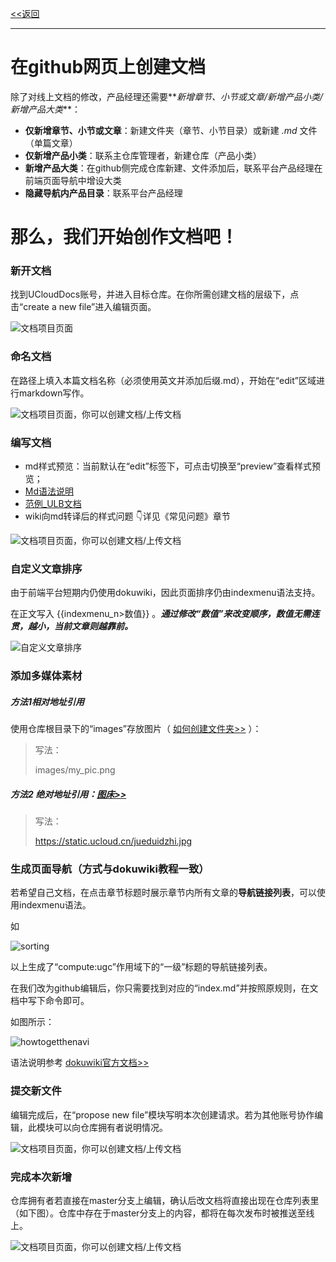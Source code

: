 [<<返回](https://leaishere.github.io/docs_new/_New/_New/)

------

# 在github网页上创建文档

除了对线上文档的修改，产品经理还需要**_新增章节、小节或文章/新增产品小类/新增产品大类_**：

* **仅新增章节、小节或文章**：新建文件夹（章节、小节目录）或新建 _.md_ 文件（单篇文章）
* **仅新增产品小类**：联系主仓库管理者，新建仓库（产品小类）
* **新增产品大类**：在github侧完成仓库新建、文件添加后，联系平台产品经理在前端页面导航中增设大类
* **隐藏导航内产品目录**：联系平台产品经理  



# 那么，我们开始创作文档吧！

### 新开文档

找到UCloudDocs账号，并进入目标仓库。在你所需创建文档的层级下，点击“create a new file”进入编辑页面。

![文档项目页面](images/1.png)





### 命名文档

在路径上填入本篇文档名称（必须使用英文并添加后缀.md），开始在“edit”区域进行markdown写作。

![文档项目页面，你可以创建文档/上传文档](images/edit.png)





### 编写文档

* md样式预览：当前默认在“edit”标签下，可点击切换至“preview”查看样式预览；
* [Md语法说明](https://www.jianshu.com/p/40ba812dd973)
* [范例_ULB文档](https://github.com/UCloudDocs/UCloud-document/tree/master/network/ulb)
* wiki向md转译后的样式问题 👇详见《常见问题》章节

![文档项目页面，你可以创建文档/上传文档](images/howtopreview.gif)



### 自定义文章排序

由于前端平台短期内仍使用dokuwiki，因此页面排序仍由indexmenu语法支持。

在正文写入 {{indexmenu_n>数值}} 。**_通过修改“数值”来改变顺序，数值无需连贯，越小，当前文章则越靠前。_**

![自定义文章排序](images/reorderthefile.png)



### 添加多媒体素材

##### 方法1相对地址引用

使用仓库根目录下的“images”存放图片（ [如何创建文件夹>>](常见问题) ）：

> 写法：
>
> images/my_pic.png

##### 方法2 绝对地址引用：[图床>>](http://docs.ucloudadmin.com/5b10f62667ded1519074449f/edit)

> 写法：
>
>   https://static.ucloud.cn/jueduidzhi.jpg



### 生成页面导航（方式与dokuwiki教程一致）

若希望自己文档，在点击章节标题时展示章节内所有文章的**导航链接列表**，可以使用indexmenu语法。

如

![sorting](images/sorting.png)

以上生成了“compute:ugc”作用域下的“一级”标题的导航链接列表。

在我们改为github编辑后，你只需要找到对应的“index.md”并按照原规则，在文档中写下命令即可。

如图所示：

![howtogetthenavi](images/howtogetthenavi.png)

语法说明参考 [dokuwiki官方文档>>](https://www.dokuwiki.org/plugin:indexmenu)



### 提交新文件

编辑完成后，在“propose new file”模块写明本次创建请求。若为其他账号协作编辑，此模块可以向仓库拥有者说明情况。

![文档项目页面，你可以创建文档/上传文档](images/propose.png)



### 完成本次新增

仓库拥有者若直接在master分支上编辑，确认后改文档将直接出现在仓库列表里（如下图）。仓库中存在于master分支上的内容，都将在每次发布时被推送至线上。

![文档项目页面，你可以创建文档/上传文档](images/addmaster.png)



